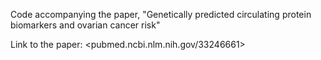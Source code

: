 Code accompanying the paper, "Genetically predicted circulating protein biomarkers and ovarian cancer risk"

Link to the paper: <pubmed.ncbi.nlm.nih.gov/33246661>
